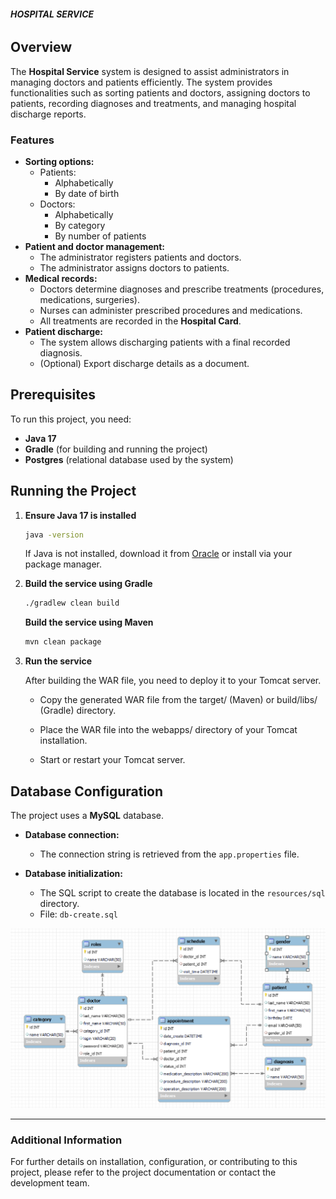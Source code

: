 ###### **HOSPITAL SERVICE**

## Overview

The **Hospital Service** system is designed to assist administrators in managing doctors and patients efficiently. The system provides functionalities such as sorting patients and doctors, assigning doctors to patients, recording diagnoses and treatments, and managing hospital discharge reports.

### Features
- **Sorting options:**
  - Patients:
    - Alphabetically
    - By date of birth
  - Doctors:
    - Alphabetically
    - By category
    - By number of patients
- **Patient and doctor management:**
  - The administrator registers patients and doctors.
  - The administrator assigns doctors to patients.
- **Medical records:**
  - Doctors determine diagnoses and prescribe treatments (procedures, medications, surgeries).
  - Nurses can administer prescribed procedures and medications.
  - All treatments are recorded in the **Hospital Card**.
- **Patient discharge:**
  - The system allows discharging patients with a final recorded diagnosis.
  - (Optional) Export discharge details as a document.

## Prerequisites
To run this project, you need:
- **Java 17**
- **Gradle** (for building and running the project)
- **Postgres** (relational database used by the system)

## Running the Project

1. **Ensure Java 17 is installed**
   ```sh
   java -version
   ```
   If Java is not installed, download it from [Oracle](https://www.oracle.com/java/technologies/javase/jdk17-archive-downloads.html) or install via your package manager.

2. **Build the service using Gradle**
   ```sh
   ./gradlew clean build
   ```
   **Build the service using Maven**
   ```sh
   mvn clean package
   ```
3. **Run the service**

   After building the WAR file, you need to deploy it to your Tomcat server.

   - Copy the generated WAR file from the target/ (Maven) or build/libs/ (Gradle) directory.

   - Place the WAR file into the webapps/ directory of your Tomcat installation.

   - Start or restart your Tomcat server.


## Database Configuration

The project uses a **MySQL** database.
- **Database connection:**
  - The connection string is retrieved from the `app.properties` file.

- **Database initialization:**
  - The SQL script to create the database is located in the `resources/sql` directory.
  - File: `db-create.sql`

![img.png](img.png)

---

### Additional Information
For further details on installation, configuration, or contributing to this project, please refer to the project documentation or contact the development team.
